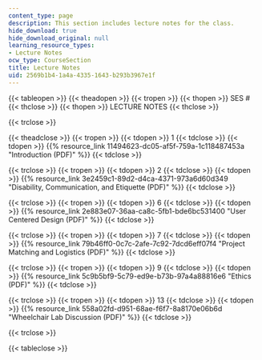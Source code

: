 ```yaml
---
content_type: page
description: This section includes lecture notes for the class.
hide_download: true
hide_download_original: null
learning_resource_types:
- Lecture Notes
ocw_type: CourseSection
title: Lecture Notes
uid: 2569b1b4-1a4a-4335-1643-b293b3967e1f
---
```


{{< tableopen >}}
{{< theadopen >}}
{{< tropen >}}
{{< thopen >}}
SES #
{{< thclose >}}
{{< thopen >}}
LECTURE NOTES
{{< thclose >}}

{{< trclose >}}

{{< theadclose >}}
{{< tropen >}}
{{< tdopen >}}
1
{{< tdclose >}}
{{< tdopen >}}
{{% resource_link 11494623-dc05-af5f-759a-1c118487453a "Introduction (PDF)" %}}
{{< tdclose >}}

{{< trclose >}}
{{< tropen >}}
{{< tdopen >}}
2
{{< tdclose >}}
{{< tdopen >}}
{{% resource_link 3e2459c1-89d2-d4ca-4371-973a6d60d349 "Disability, Communication, and Etiquette (PDF)" %}}
{{< tdclose >}}

{{< trclose >}}
{{< tropen >}}
{{< tdopen >}}
6
{{< tdclose >}}
{{< tdopen >}}
{{% resource_link 2e883e07-36aa-ca8c-5fb1-bde6bc531400 "User Centered Design (PDF)" %}}
{{< tdclose >}}

{{< trclose >}}
{{< tropen >}}
{{< tdopen >}}
7
{{< tdclose >}}
{{< tdopen >}}
{{% resource_link 79b46ff0-0c7c-2afe-7c92-7dcd6eff07f4 "Project Matching and Logistics (PDF)" %}}
{{< tdclose >}}

{{< trclose >}}
{{< tropen >}}
{{< tdopen >}}
9
{{< tdclose >}}
{{< tdopen >}}
{{% resource_link 5c9b5bf9-5c79-ed9e-b73b-97a4a88816e6 "Ethics (PDF)" %}}
{{< tdclose >}}

{{< trclose >}}
{{< tropen >}}
{{< tdopen >}}
13
{{< tdclose >}}
{{< tdopen >}}
{{% resource_link 558a02fd-d951-68ae-f6f7-8a8170e06b6d "Wheelchair Lab Discussion (PDF)" %}}
{{< tdclose >}}

{{< trclose >}}

{{< tableclose >}}